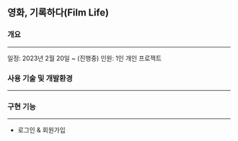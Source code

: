 ## 영화, 기록하다(Film Life)
### 개요
---
일정: 2023년 2월 20일 ~ (진행중)
인원: 1인 개인 프로젝트

### 사용 기술 및 개발환경
---

### 구현 기능
---
+ 로그인 & 회원가입
